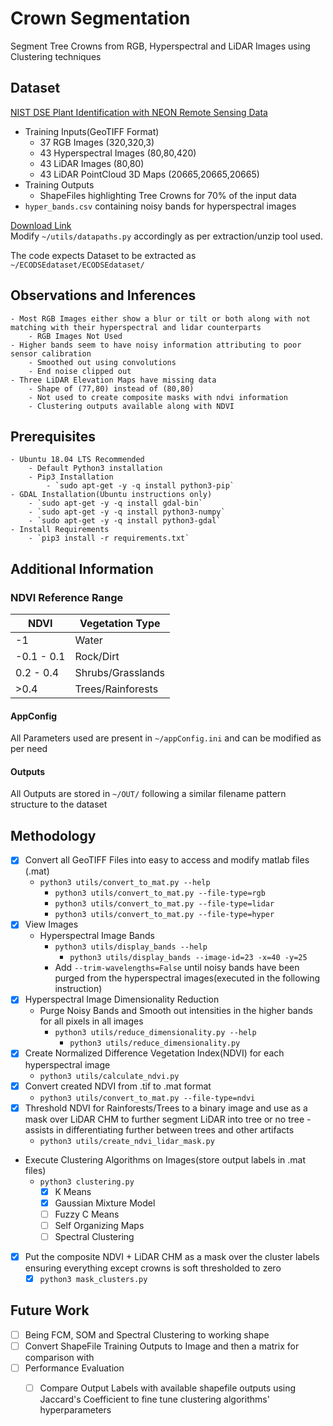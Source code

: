 # Crown Segmentation

Segment Tree Crowns from RGB, Hyperspectral and LiDAR Images using Clustering techniques

## Dataset

 [NIST DSE Plant Identification with NEON Remote Sensing Data](https://www.ecodse.org/)
- Training Inputs(GeoTIFF Format)
  - 37 RGB Images (320,320,3)
  - 43 Hyperspectral Images (80,80,420)
  - 43 LiDAR Images (80,80)
  - 43 LiDAR PointCloud 3D Maps (20665,20665,20665)
- Training Outputs 
  - ShapeFiles highlighting Tree Crowns for 70% of the input data 
- `hyper_bands.csv` containing noisy bands for hyperspectral images 

[Download Link](https://zenodo.org/record/867646#.W9z2W2hKiHs)  
Modify `~/utils/datapaths.py` accordingly as per extraction/unzip tool used.

The code expects Dataset to be extracted as `~/ECODSEdataset/ECODSEdataset/`

## Observations and Inferences

    - Most RGB Images either show a blur or tilt or both along with not matching with their hyperspectral and lidar counterparts
        - RGB Images Not Used
    - Higher bands seem to have noisy information attributing to poor sensor calibration
        - Smoothed out using convolutions
        - End noise clipped out
    - Three LiDAR Elevation Maps have missing data
        - Shape of (77,80) instead of (80,80)
        - Not used to create composite masks with ndvi information
        - Clustering outputs available along with NDVI

## Prerequisites

    - Ubuntu 18.04 LTS Recommended
        - Default Python3 installation  
        - Pip3 Installation
            - `sudo apt-get -y -q install python3-pip`
    - GDAL Installation(Ubuntu instructions only)
        - `sudo apt-get -y -q install gdal-bin`
        - `sudo apt-get -y -q install python3-numpy`
        - `sudo apt-get -y -q install python3-gdal`
    - Install Requirements
        - `pip3 install -r requirements.txt`

## Additional Information

### NDVI Reference Range

| NDVI       | Vegetation Type   |
|------------|-------------------|
| -1         | Water             |
| -0.1 - 0.1 | Rock/Dirt         |
| 0.2 - 0.4  | Shrubs/Grasslands |
|  >0.4      | Trees/Rainforests |

#### AppConfig

All Parameters used are present in `~/appConfig.ini` and can be modified as per need

#### Outputs

All Outputs are stored in `~/OUT/` following a similar filename pattern structure to the dataset

## Methodology

- [x] Convert all GeoTIFF Files into easy to access and modify matlab files (.mat)
  - `python3 utils/convert_to_mat.py --help`
    - `python3 utils/convert_to_mat.py --file-type=rgb`
    - `python3 utils/convert_to_mat.py --file-type=lidar`
    - `python3 utils/convert_to_mat.py --file-type=hyper`
- [x] View Images 
  - Hyperspectral Image Bands 
    - `python3 utils/display_bands --help`
        - `python3 utils/display_bands --image-id=23 -x=40 -y=25`
    - Add `--trim-wavelengths=False` until noisy bands have been purged from the hyperspectral images(executed in the following instruction)
- [x] Hyperspectral Image Dimensionality Reduction
  - Purge Noisy Bands and Smooth out intensities in the higher bands for all pixels in all images
    - `python3 utils/reduce_dimensionality.py --help`
        - `python3 utils/reduce_dimensionality.py`
- [x] Create Normalized Difference Vegetation Index(NDVI) for each hyperspectral image
  - `python3 utils/calculate_ndvi.py`
- [x] Convert created NDVI from .tif to .mat format
  - `python3 utils/convert_to_mat.py --file-type=ndvi`
- [x] Threshold NDVI for Rainforests/Trees to a binary image and use as a mask over LiDAR CHM to further segment LiDAR into tree or no tree - assists in differentiating further between trees and other artifacts
  - `python3 utils/create_ndvi_lidar_mask.py`
- Execute Clustering Algorithms on Images(store output labels in .mat files)
  - `python3 clustering.py`
    - [x] K Means
    - [x] Gaussian Mixture Model
    - [ ] Fuzzy C Means
    - [ ] Self Organizing Maps
    - [ ] Spectral Clustering
- [x] Put the composite NDVI + LiDAR CHM as a mask over the cluster labels ensuring everything except crowns is soft thresholded to zero
  - [x] `python3 mask_clusters.py`  

## Future Work 
- [ ] Being FCM, SOM and Spectral Clustering to working shape 
- [ ] Convert ShapeFile Training Outputs to Image and then a matrix for comparison with 
- [ ] Performance Evaluation 
  - [ ] Compare Output Labels with available shapefile outputs using Jaccard's Coefficient to fine tune clustering algorithms' hyperparameters 

